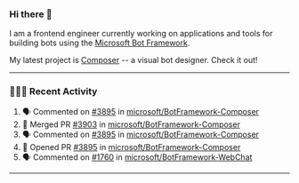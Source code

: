 ### Hi there 👋

I am a frontend engineer currently working on applications and tools for building bots using the [Microsoft Bot Framework](https://dev.botframework.com/).

My latest project is [Composer](https://github.com/microsoft/BotFramework-Composer) -- a visual bot designer. Check it out!

---

### 👨🏻‍💻 Recent Activity

<!--START_SECTION:activity-->
1. 🗣 Commented on [#3895](https://github.com//microsoft/BotFramework-Composer/issues/3895) in [microsoft/BotFramework-Composer](https://github.com//microsoft/BotFramework-Composer)
2. 🎉 Merged PR [#3903](https://github.com//microsoft/BotFramework-Composer/pull/3903) in [microsoft/BotFramework-Composer](https://github.com//microsoft/BotFramework-Composer)
3. 🗣 Commented on [#3895](https://github.com//microsoft/BotFramework-Composer/issues/3895) in [microsoft/BotFramework-Composer](https://github.com//microsoft/BotFramework-Composer)
4. 💪 Opened PR [#3895](https://github.com//microsoft/BotFramework-Composer/pull/3895) in [microsoft/BotFramework-Composer](https://github.com//microsoft/BotFramework-Composer)
5. 🗣 Commented on [#1760](https://github.com//microsoft/BotFramework-WebChat/issues/1760) in [microsoft/BotFramework-WebChat](https://github.com//microsoft/BotFramework-WebChat)
<!--END_SECTION:activity-->

---

<!--
**a-b-r-o-w-n/a-b-r-o-w-n** is a ✨ _special_ ✨ repository because its `README.md` (this file) appears on your GitHub profile.

Here are some ideas to get you started:

- 🔭 I’m currently working on ...
- 🌱 I’m currently learning ...
- 👯 I’m looking to collaborate on ...
- 🤔 I’m looking for help with ...
- 💬 Ask me about ...
- 📫 How to reach me: ...
- 😄 Pronouns: ...
- ⚡ Fun fact: ...
-->
